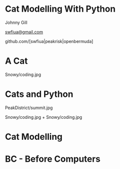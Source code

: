 # Cat Modelling With Python

   Johnny Gill

   swfiua@gmail.com

   github.com/[swfiua|peakrisk|openbermuda]

# A Cat

Snowy/coding.jpg

# Cats and Python

PeakDistrict/summit.jpg

Snowy/coding.jpg + Snowy/coding.jpg

# Cat Modelling
   
# BC - Before Computers   
